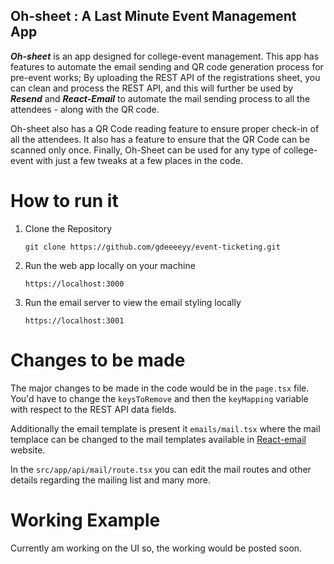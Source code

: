 ## Oh-sheet : A Last Minute Event Management App

**_Oh-sheet_** is an app designed for college-event management. This app has features to automate the email sending and QR code generation process for pre-event works; By uploading the REST API of the registrations sheet, you can clean and process the REST API, and this will further be used by **_Resend_** and **_React-Email_** to automate the mail sending process to all the attendees - along with the QR code.

Oh-sheet also has a QR Code reading feature to ensure proper check-in of all the attendees. It also has a feature to ensure that the QR Code can be scanned only once. Finally, Oh-Sheet can be used for any type of college-event with just a few tweaks at a few places in the code.

# How to run it

1. Clone the Repository

   `git clone https://github.com/gdeeeeyy/event-ticketing.git`

2. Run the web app locally on your machine

   `https://localhost:3000`

3. Run the email server to view the email styling locally

   `https://localhost:3001`

# Changes to be made

The major changes to be made in the code would be in the `page.tsx` file. You'd have to change the `keysToRemove` and then the `keyMapping` variable with respect to the REST API data fields.

Additionally the email template is present it `emails/mail.tsx` where the mail templace can be changed to the mail templates available in [React-email](https://react.email/docs) website.

In the `src/app/api/mail/route.tsx` you can edit the mail routes and other details regarding the mailing list and many more.

# Working Example

Currently am working on the UI so, the working would be posted soon.
